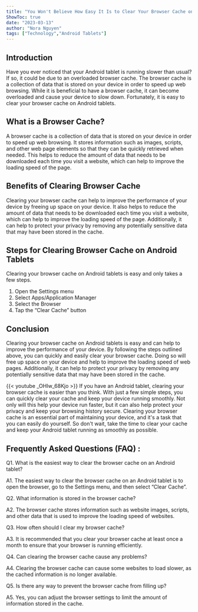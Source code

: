 ```yaml
---
title: "You Won't Believe How Easy It Is to Clear Your Browser Cache on Android Tablets!"
ShowToc: true 
date: "2023-03-13"
author: "Nora Nguyen" 
tags: ["Technology","Android Tablets"]
---
```

## Introduction

Have you ever noticed that your Android tablet is running slower than usual? If so, it could be due to an overloaded browser cache. The browser cache is a collection of data that is stored on your device in order to speed up web browsing. While it is beneficial to have a browser cache, it can become overloaded and cause your device to slow down. Fortunately, it is easy to clear your browser cache on Android tablets.

## What is a Browser Cache?

A browser cache is a collection of data that is stored on your device in order to speed up web browsing. It stores information such as images, scripts, and other web page elements so that they can be quickly retrieved when needed. This helps to reduce the amount of data that needs to be downloaded each time you visit a website, which can help to improve the loading speed of the page.

## Benefits of Clearing Browser Cache

Clearing your browser cache can help to improve the performance of your device by freeing up space on your device. It also helps to reduce the amount of data that needs to be downloaded each time you visit a website, which can help to improve the loading speed of the page. Additionally, it can help to protect your privacy by removing any potentially sensitive data that may have been stored in the cache.

## Steps for Clearing Browser Cache on Android Tablets

Clearing your browser cache on Android tablets is easy and only takes a few steps.

1. Open the Settings menu
2. Select Apps/Application Manager
3. Select the Browser
4. Tap the “Clear Cache” button

## Conclusion

Clearing your browser cache on Android tablets is easy and can help to improve the performance of your device. By following the steps outlined above, you can quickly and easily clear your browser cache. Doing so will free up space on your device and help to improve the loading speed of web pages. Additionally, it can help to protect your privacy by removing any potentially sensitive data that may have been stored in the cache.

{{< youtube _OHIw_68Kjo >}} 
If you have an Android tablet, clearing your browser cache is easier than you think. With just a few simple steps, you can quickly clear your cache and keep your device running smoothly. Not only will this help your device run faster, but it can also help protect your privacy and keep your browsing history secure. Clearing your browser cache is an essential part of maintaining your device, and it's a task that you can easily do yourself. So don't wait, take the time to clear your cache and keep your Android tablet running as smoothly as possible.

## Frequently Asked Questions (FAQ) :
Q1. What is the easiest way to clear the browser cache on an Android tablet?

A1. The easiest way to clear the browser cache on an Android tablet is to open the browser, go to the Settings menu, and then select “Clear Cache”.

Q2. What information is stored in the browser cache?

A2. The browser cache stores information such as website images, scripts, and other data that is used to improve the loading speed of websites.

Q3. How often should I clear my browser cache?

A3. It is recommended that you clear your browser cache at least once a month to ensure that your browser is running efficiently.

Q4. Can clearing the browser cache cause any problems?

A4. Clearing the browser cache can cause some websites to load slower, as the cached information is no longer available.

Q5. Is there any way to prevent the browser cache from filling up?

A5. Yes, you can adjust the browser settings to limit the amount of information stored in the cache.


